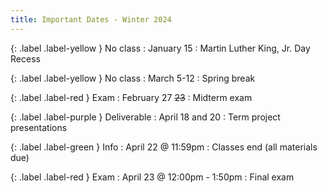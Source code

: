 ```yaml
---
title: Important Dates - Winter 2024
---
```


{: .label .label-yellow } No class
: January 15
  : Martin Luther King, Jr. Day Recess

{: .label .label-yellow } No class
: March 5-12
  : Spring break

{: .label .label-red } Exam
: February 27 ~~23~~
  : Midterm exam

{: .label .label-purple } Deliverable
: April 18 and 20
  : Term project presentations

{: .label .label-green } Info
: April 22 @ 11:59pm
  : Classes end (all materials due)

{: .label .label-red } Exam
: April 23 @ 12:00pm - 1:50pm
  : Final exam
